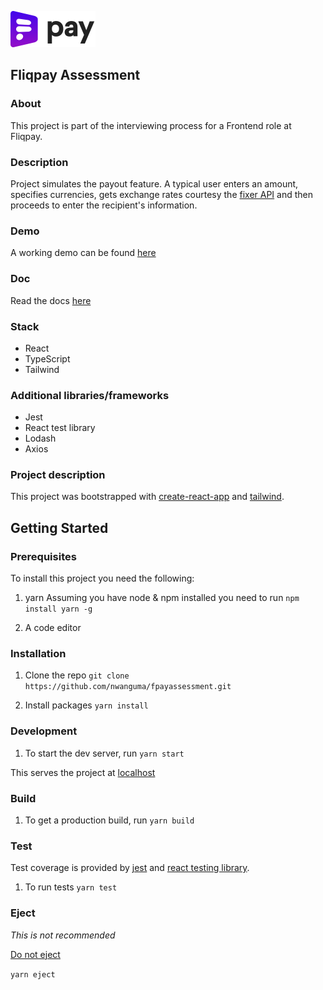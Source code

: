 ![fliqpay](./src/assets/images/logo.svg)

## Fliqpay Assessment

### About

This project is part of the interviewing process for a Frontend role at Fliqpay.

### Description

Project simulates the payout feature. A typical user enters an amount, specifies currencies, gets exchange
rates courtesy the [fixer API](https//fixer.io) and then proceeds to enter the recipient's information.

### Demo

A working demo can be found [here](https://fliqpay-tochi.netlify.app)

### Doc

Read the docs [here](https://github.com/nwanguma/fpayassessment)

### Stack

- React
- TypeScript
- Tailwind

### Additional libraries/frameworks

- Jest
- React test library
- Lodash
- Axios

### Project description

This project was bootstrapped with [create-react-app](https://create-react-app.dev/docs/adding-typescript) and [tailwind](https://tailwindcss.com/docs/guides/create-react-app).

## Getting Started

### Prerequisites

To install this project you need the following:

1. yarn
   Assuming you have node & npm installed you need to run
   `npm install yarn -g`

2. A code editor

### Installation

1. Clone the repo
   `git clone https://github.com/nwanguma/fpayassessment.git`

2. Install packages
   `yarn install`

### Development

1. To start the dev server, run
   `yarn start`

This serves the project at [localhost](http://localhost:3000)

### Build

1. To get a production build, run
   `yarn build`

### Test

Test coverage is provided by [jest](https://jestjs.io/docs/tutorial-react) and [react testing library](https://testing-library.com/docs/react-testing-library/intro/).

1. To run tests
   `yarn test`

### Eject

_This is not recommended_

[Do not eject](https://medium.com/curated-by-versett/dont-eject-your-create-react-app-b123c5247741)

`yarn eject`
